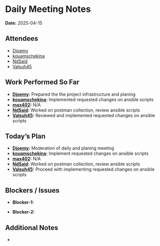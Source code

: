 # 
# # 
# Daily Meeting Notes

**Date:** 2025-04-15

## Attendees
- [Djoemy](https://github.com/Djoemy)
- [kouamschekina](https://github.com/kouamschekina)
- [NdSaid](https://github.com/NdSaid)
- [Valsuh45](https://github.com/Valsuh45)

## Work Performed So Far
- **[Djoemy](https://github.com/Djoemy):** Prepared the the project infrastructure and planing
- **[kouamschekina](https://github.com/kouamschekina):** Implemented requested changes on ansible scripts
- **[max402](https://github.com/max402):** N/A 
- **[NdSaid](https://github.com/NdSaid):** Worked on postman collection, review ansible scripts
- **[Valsuh45](https://github.com/Valsuh45):** Reviewed and implemented requested changes on ansible scripts

## Today’s Plan
- **[Djoemy](https://github.com/Djoemy):** Moderation of daily and planing meeting
- **[kouamschekina](https://github.com/kouamschekina):** Implement requested changes on ansible scripts
- **[max402](https://github.com/max402):** N/A
- **[NdSaid](https://github.com/NdSaid):** Worked on postman collection, review ansible scripts
- **[Valsuh45](https://github.com/Valsuh45):** Proceed with implementing requested changes on ansible scripts

## Blockers / Issues
- **Blocker-1:** 

- **Blocker-2:** 

## Additional Notes
- 
